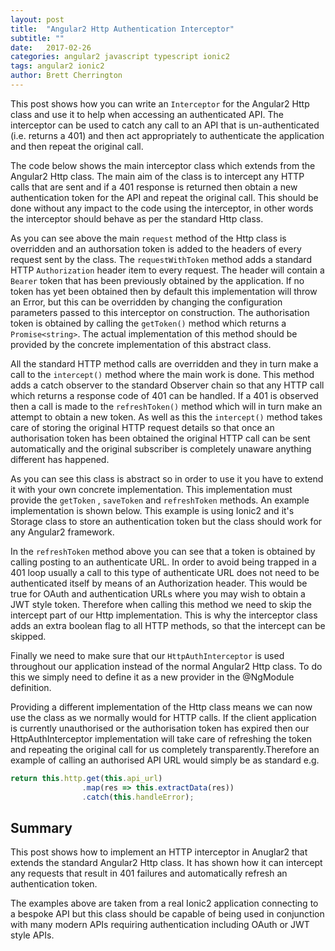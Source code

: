 ```yaml
---
layout: post
title:  "Angular2 Http Authentication Interceptor"
subtitle: ""
date:   2017-02-26
categories: angular2 javascript typescript ionic2
tags: angular2 ionic2
author: Brett Cherrington
---
```


This post shows how you can write an `Interceptor` for the Angular2 Http class
and use it to help when accessing an authenticated API. The interceptor can be
used to catch any call to an API that is un-authenticated (i.e. returns a 401)
and then act appropriately to authenticate the application and then repeat the
original call.

The code below shows the main interceptor class which extends from the Angular2
Http class. The main aim of the class is to intercept any HTTP calls that are sent
and if a 401 response is returned then obtain a new authentication token for the
API and repeat the original call. This should be done without any impact to the
code using the interceptor, in other words the interceptor should behave as per
the standard Http class.

<script src="https://gist.github.com/brettwold/f94ec2de1355dab62619052c4b38e86e.js"></script>

As you can see above the main `request` method of the Http class is overridden
and an authorsation token is added to the headers of every request sent by the
class. The `requestWithToken` method adds a standard HTTP `Authorization`
header item to every request. The header will contain a `Bearer` token that has been
previously obtained by the application. If no token has yet been obtained then
by default this implementation will throw an Error, but this can be overridden
by changing the configuration parameters passed to this interceptor on
construction. The authorisation token is obtained by calling the `getToken()`
method which returns a `Promise<string>`. The actual implementation of this method
should be provided by the concrete implementation of this abstract class.

All the standard HTTP method calls are overridden and they in turn make a call
to the `intercept()` method where the main work is done. This method adds a
catch observer to the standard Observer chain so that any HTTP call which returns
a response code of 401 can be handled. If a 401 is observed then a call
is made to the `refreshToken()` method which will in turn make an attempt to obtain a
new token. As well as this the `intercept()` method takes care of storing the original HTTP
request details so that once an authorisation token has been obtained the original
HTTP call can be sent automatically and the original subscriber is completely
unaware anything different has happened.

As you can see this class is abstract so in order to use it you have to extend it
with your own concrete implementation. This implementation must provide the
`getToken` , `saveToken` and `refreshToken` methods. An example implementation
is shown below. This example is using Ionic2 and it's Storage class to store
an authentication token but the class should work for any Angular2 framework.

<script src="https://gist.github.com/brettwold/711e23cf26c18cbb0054aa3a5985223f.js"></script>

In the `refreshToken` method above you can see that a token is obtained by calling
posting to an authenticate URL. In order to avoid being trapped in a 401 loop
usually a call to this type of authenticate URL does not need to be authenticated
itself by means of an Authorization header. This would be true for OAuth and
authentication URLs where you may wish to obtain a JWT style token. Therefore
when calling this method we need to skip the intercept part of our Http
implementation. This is why the interceptor class adds an extra boolean flag to
all HTTP methods, so that the intercept can be skipped.

Finally we need to make sure that our `HttpAuthInterceptor` is used throughout
our application instead of the normal Angular2 Http class. To do this we simply
need to define it as a new provider in the @NgModule definition.

<script src="https://gist.github.com/brettwold/b8c4093ecb75ad2ec74d93783590d64a.js"></script>

Providing a different implementation of the Http class means we can now use the
class as we normally would for HTTP calls. If the client application is currently
unauthorised or the authorisation token has expired then our HttpAuthInterceptor
implementation will take care of refreshing the token and repeating the original
call for us completely transparently.Therefore an example of calling an authorised
API URL would simply be as standard e.g.

```typescript
return this.http.get(this.api_url)
                .map(res => this.extractData(res))
                .catch(this.handleError);
```

## Summary

This post shows how to implement an HTTP interceptor in Anuglar2 that extends
the standard Angular2 Http class. It has shown how it can intercept any requests
that result in 401 failures and automatically refresh an authentication token.

The examples above are taken from a real Ionic2 application connecting to a
bespoke API but this class should be capable of being used in conjunction with
many modern APIs requiring authentication including OAuth or JWT style APIs.
